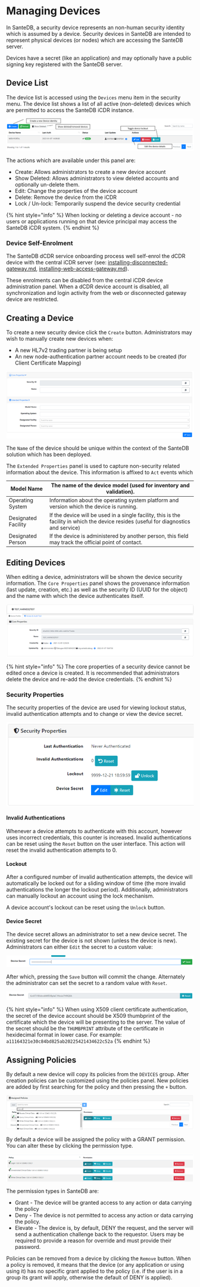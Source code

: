 # Managing Devices

In SanteDB, a security device represents an non-human security identity which is assumed by a device. Security devices in SanteDB are intended to represent physical devices (or nodes) which are accessing the SanteDB server.&#x20;

Devices have a secret (like an application) and may optionally have a public signing key registered with the SanteDB server.

## Device List

The device list is accessed using the `Devices` menu item in the security menu. The device list shows a list of all active (non-deleted) devices which are permitted to access the SanteDB iCDR instance.

![](<../../../../.gitbook/assets/image (432) (1) (1) (1).png>)

The actions which are available under this panel are:

* Create: Allows administrators to create a new device account
* Show Deleted: Allows administrators to view deleted accounts and optionally un-delete them.
* Edit: Change the properties of the device account
* Delete: Remove the device from the iCDR&#x20;
* Lock / Un-lock: Temporarily suspend the device security credential

{% hint style="info" %}
When locking or deleting a device account - no users or applications running on that device principal may access the SanteDB iCDR system.
{% endhint %}

### Device Self-Enrolment

The SanteDB dCDR service onboarding process well self-enrol the dCDR device with the central iCDR server (see: [installing-disconnected-gateway.md](../../../../installation/installation/disconnected-gateway/installing-disconnected-gateway.md "mention"), [installing-web-access-gateway.md](../../../../installation/installation/disconnected-gateway/installing-web-access-gateway.md "mention")).&#x20;

These enrolments can be disabled from the central iCDR device administration panel. When a dCDR device account is disabled, all synchronization and login activity from the web or disconnected gateway device are restricted.

## Creating a Device

To create a new security device click the `Create` button. Administrators may wish to manually create new devices when:

* A new HL7v2 trading partner is being setup&#x20;
* An new node-authentication partner account needs to be created (for Client Certificate Mapping)

![](<../../../../.gitbook/assets/image (440) (1).png>)

The `Name` of the device should be unique within the context of the SanteDB solution which has been deployed.&#x20;

The `Extended Properties` panel is used to capture non-security related information about the device. This information is affixed to `Act` events which&#x20;

| Model Name          | The name of the device model (used for inventory and validation).                                                                      |
| ------------------- | -------------------------------------------------------------------------------------------------------------------------------------- |
| Operating System    | Information about the operating system platform and version which the device is running.                                               |
| Designated Facility | If the device will be used in a single facility, this is the facility in which the device resides (useful for diagnostics and service) |
| Designated Person   | If the device is administered by another person, this field may track the official point of contact.                                   |

## Editing Devices

When editing a device, administrators will be shown the device security information. The `Core Properties` panel shows the provenance information (last update, creation, etc.) as well as the security ID (UUID for the object) and the name with which the device authenticates itself.

![](<../../../../.gitbook/assets/image (435) (1) (1) (1).png>)

{% hint style="info" %}
The core properties of a security device cannot be edited once a device is created. It is recommended that administrators delete the device and re-add the device credentials.
{% endhint %}

### Security Properties

The security properties of the device are used for viewing lockout status, invalid authentication attempts and to change or view the device secret.

&#x20;

![](<../../../../.gitbook/assets/image (423) (1).png>)

#### Invalid Authentications

Whenever a device attempts to authenticate with this account, however uses incorrect credentials, this counter is increased. Invalid authentications can be reset using the `Reset` button on the user interface. This action will reset the invalid authentication attempts to 0.

#### Lockout

After a configured number of invalid authentication attempts, the device will automatically be locked out for a sliding window of time (the more invalid authentications the longer the lockout period). Additionally, administrators can manually lockout an account using the lock mechanism.&#x20;

A device account's lockout can be reset using the `Unlock` button.

#### Device Secret

The device secret allows an administrator to set a new device secret. The existing secret for the device is not shown (unless the device is new). Administrators can either `Edit` the secret to a custom value:

![](<../../../../.gitbook/assets/image (447) (1) (1) (1).png>)

After which, pressing the `Save` button will commit the change. Alternately the administrator can set the secret to a random value with `Reset`.

![](<../../../../.gitbook/assets/image (446) (1) (1) (1).png>)

{% hint style="info" %}
When using X509 client certificate authentication, the secret of the device account should be X509 thumbprint of the certificate which the device will be presenting to the server. The value of the secret should be the `THUMBPRINT` attribute of the certificate in hexidecimal format in lower case. For example: `a11164321e30c84bd825ab20225421434622c52a`
{% endhint %}

## Assigning Policies

By default a new device will copy its policies from the `DEVICES` group. After creation policies can be customized using the policies panel. New policies are added by first searching for the policy and then pressing the `+` button.&#x20;

![](<../../../../.gitbook/assets/image (438) (1) (1) (1) (1) (1) (1).png>)

By default a device will be assigned the policy with a GRANT permission. You can alter these by clicking the permission type.

![](<../../../../.gitbook/assets/image (433) (1) (1) (1) (1) (1).png>)

The permission types in SanteDB are:

* Grant - The device will be granted access to any action or data carrying the policy
* Deny - The device is not permitted to access any action or data carrying the policy.
* Elevate - The device is, by default, DENY the request, and the server will send a authentication challenge back to the requestor. Users may be required to provide a reason for override and must provide their password.

Policies can be removed from a device by clicking the `Remove` button. When a policy is removed, it means that the device (or any application or using using it) has no specific grant applied to the policy (i.e. if the user is in a group its grant will apply, otherwise the default of DENY is applied).

